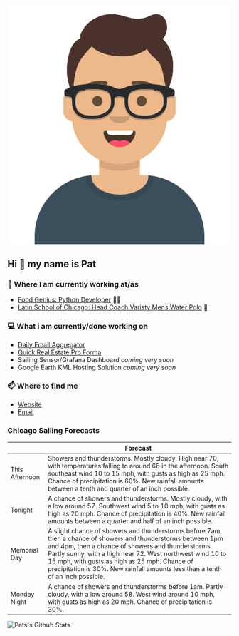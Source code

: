[![Social banner for p-j-falconer](https://raw.githubusercontent.com/P-J-FALCONER/P-J-FALCONER/master/assets/avataaars.svg)](https://patfalconer.com/)
## Hi :wave: my name is Pat

### 💼 Where I am currently working at/as
- [Food Genius: Python Developer](https://getfoodgenius.com/) 🍔🐍
- [Latin School of Chicago: Head Coach Varisty Mens Water Polo](https://www.latinschool.org/) 🤽


### 💻 What i am currently/done working on
 - [Daily Email Aggregator](https://github.com/P-J-FALCONER/dott_daily_mail)
 - [Quick Real Estate Pro Forma](https://github.com/P-J-FALCONER/henry)
 - Sailing Sensor/Grafana Dashboard *coming very soon*
 - Google Earth KML Hosting Solution *coming very soon*

### 📫 Where to find me
 - [Website](https://patfalconer.com/)
 - [Email](mailto:patrick.j.falconer@gmail.com)


### Chicago Sailing Forecasts
|   | Forecast  |
|---|---|
| This Afternoon | Showers and thunderstorms. Mostly cloudy. High near 70, with temperatures falling to around 68 in the afternoon. South southeast wind 10 to 15 mph, with gusts as high as 25 mph. Chance of precipitation is 60%. New rainfall amounts between a tenth and quarter of an inch possible. |
| Tonight | A chance of showers and thunderstorms. Mostly cloudy, with a low around 57. Southwest wind 5 to 10 mph, with gusts as high as 20 mph. Chance of precipitation is 40%. New rainfall amounts between a quarter and half of an inch possible. |
| Memorial Day | A slight chance of showers and thunderstorms before 7am, then a chance of showers and thunderstorms between 1pm and 4pm, then a chance of showers and thunderstorms. Partly sunny, with a high near 72. West northwest wind 10 to 15 mph, with gusts as high as 25 mph. Chance of precipitation is 30%. New rainfall amounts less than a tenth of an inch possible. |
| Monday Night | A chance of showers and thunderstorms before 1am. Partly cloudy, with a low around 58. West wind around 10 mph, with gusts as high as 20 mph. Chance of precipitation is 30%. |

![Pats's Github Stats](https://github-readme-stats.vercel.app/api?username=p-j-falconer&show_icons=true&theme=radical)
